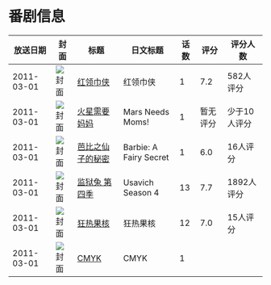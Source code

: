 # 番剧信息

|放送日期|封面|标题|日文标题|话数|评分|评分人数|
|---|---|---|---|---|---|---|
|2011-03-01|![封面](https://lain.bgm.tv/pic/cover/c/27/47/9389_4IbSh.jpg)|[红领巾侠](https://bangumi.tv/subject/9389)|红领巾侠|1|7.2|582人评分|
|2011-03-01|![封面](https://lain.bgm.tv/pic/cover/c/c9/fa/113325_q221Q.jpg)|[火星需要妈妈](https://bangumi.tv/subject/113325)|Mars Needs Moms!|1|暂无评分|少于10人评分|
|2011-03-01|![封面](https://lain.bgm.tv/pic/cover/c/ba/f6/116171_uf6G6.jpg)|[芭比之仙子的秘密](https://bangumi.tv/subject/116171)|Barbie: A Fairy Secret|1|6.0|16人评分|
|2011-03-01|![封面](https://lain.bgm.tv/pic/cover/c/c5/fa/10553_BKepz.jpg)|[监狱兔 第四季](https://bangumi.tv/subject/10553)|Usavich Season 4|13|7.7|1892人评分|
|2011-03-01|![封面](https://lain.bgm.tv/pic/cover/c/59/89/29402_D2PXs.jpg)|[狂热果核](https://bangumi.tv/subject/29402)|狂热果核|12|7.0|15人评分|
|2011-03-01|![封面](https://lain.bgm.tv/pic/cover/c/82/59/392712_BlbNu.jpg)|[CMYK](https://bangumi.tv/subject/392712)|CMYK|1|||
